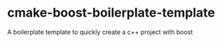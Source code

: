 # cmake-boost-boilerplate-template
A boilerplate template to quickly create a c++ project with boost
